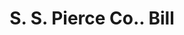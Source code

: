 ---
doi: 10.7916/D8HT41BC
date_other: '1909'
date_other_textual: '1909'
form: printed ephemera
genre:
- Invoices
name:
- S. S. Pierce Co.
object_in_context_url: https://biggert.cul.columbia.edu/items/view/ave_biggert_00451
subject_hierarchical_geographic:
- Boston, Massachusetts, United States
subject_name:
- S. S. Pierce Co.
title: S. S. Pierce Co.. Bill
sort_title: S. S. Pierce Co.. Bill
call_number: ave_biggert_00451
coordinates:
- 42.35805555555556,-71.06361111111111
pid: ave_biggert_00451
identifiers: ave_biggert_00451
canvas_id: ldpd:395724
permalink: "/items/ave_biggert_00451/"
layout: iiif-image-page
---